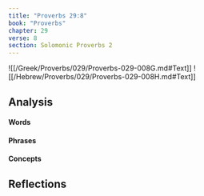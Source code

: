 ```yaml
---
title: "Proverbs 29:8"
book: "Proverbs"
chapter: 29
verse: 8
section: Solomonic Proverbs 2
---
```

![[/Greek/Proverbs/029/Proverbs-029-008G.md#Text]]
![[/Hebrew/Proverbs/029/Proverbs-029-008H.md#Text]]

## Analysis

#### Words

#### Phrases

#### Concepts

## Reflections
